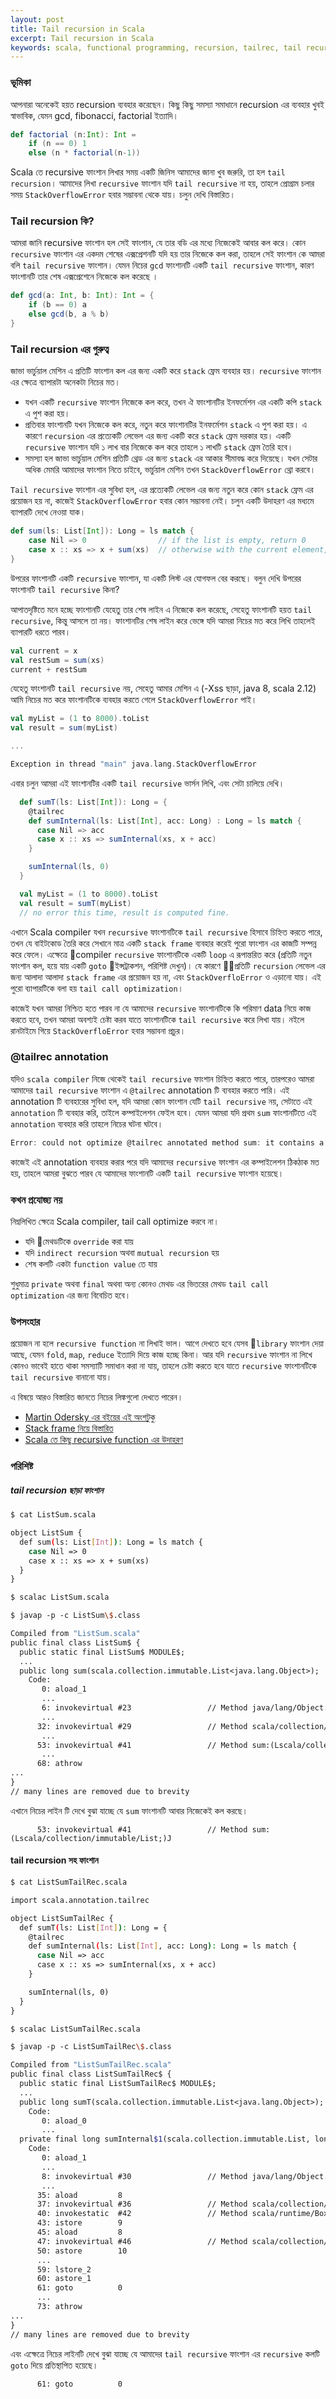 ```yaml
---
layout: post
title: Tail recursion in Scala
excerpt: Tail recursion in Scala
keywords: scala, functional programming, recursion, tailrec, tail recursion
---
```


### ভূমিকা
আপনারা অনেকেই হয়ত recursion ব্যবহার করেছেন। কিছু কিছু সমস্যা সমাধানে recursion এর ব্যবহার খুবই স্বাভাবিক, যেমন  gcd, fibonacci, factorial ইত্যাদি। 

```scala 
def factorial (n:Int): Int = 
    if (n == 0) 1 
    else (n * factorial(n-1))
```
Scala তে recursive ফাংশান লিখার সময় একটি জিনিস আমাদের জানা খুব জরুরি, তা হল `tail recursion`। আমাদের লিখা `recursive` ফাংশান যদি `tail recursive` না হয়, তাহলে প্রোগ্রাম চলার সময় `StackOverflowError` হবার সম্ভাবনা থেকে যায়। চলুন দেখি বিস্তারিত। 

### Tail recursion কি? 
আমরা জানি recursive ফাংশান হল সেই ফাংশান, যে তার বডি এর মধ্যে নিজেকেই আবার কল করে। কোন `recursive` ফাংশান এর একদম শেষের এক্সপ্রেশনটি যদি হয় তার নিজেকে কল করা, তাহলে সেই ফাংশান কে আমরা বলি `tail recursive` ফাংশান। যেমন নিচের `gcd`  ফাংশানটি একটি `tail recursive` ফাংশান, কারণ ফাংশানটি তার শেষ এক্সপ্রেশেনে নিজেকে কল করেছে । 

```scala
def gcd(a: Int, b: Int): Int = {
    if (b == 0) a
    else gcd(b, a % b)
}
```

### Tail recursion এর গুরুত্ব 
জাভা ভার্চুয়াল মেশিন এ প্রতিটি ফাংশান কল এর জন্য একটি করে `stack` ফ্রেম ব্যবহার হয়। `recursive` ফাংশান এর ক্ষেত্রে ব্যাপারটা অনেকটা নিচের মত। 
* যখন একটি `recursive` ফাংশান নিজেকে কল করে, তখন ঐ ফাংশানটির ইনফর্মেশন এর একটি কপি `stack` এ পুশ করা হয়। 
* প্রতিবার ফাংশানটি যখন নিজেকে কল করে, নতুন করে ফাংশানটির ইনফর্মেশন `stack` এ পুশ করা হয়। এ কারণে `recursion` এর প্রত্যেকটি লেভেল এর জন্য একটি করে `stack` ফ্রেম দরকার হয়। একটি `recursive` ফাংশান যদি ১ লাখ বার নিজেকে কল করে তাহলে ১ লাখটি `stack` ফ্রেম তৈরি হবে। 
* সমস্যা হল জাভা ভার্চুয়াল মেশিন প্রতিটি থ্রেড এর জন্য `stack` এর আকার সীমাবদ্ধ করে দিয়েছে। যখন সেটার অধিক মেমরি আমাদের ফাংশান নিতে চাইবে, ভার্চুয়াল মেশিন তখন `StackOverflowError` থ্রো করবে।  

`Tail recursive` ফাংশান এর সুবিধা হল, এর প্রত্যেকটি লেভেল এর জন্য নতুন করে কোন `stack` ফ্রেম এর প্রয়োজন হয় না, কাজেই `StackOverflowError` হবার কোন সম্ভাবনা নেই। চলুন একটি উদাহরণ এর মধ্যমে ব্যাপারটি দেখে নেওয়া যাক। 

```scala 
def sum(ls: List[Int]): Long = ls match {
    case Nil => 0                // if the list is empty, return 0
    case x :: xs => x + sum(xs)  // otherwise with the current element, add the rest of the element's sum to get the result
}
```
উপরের ফাংশানটি একটি `recursive` ফাংশান, যা একটি লিস্ট এর যোগফল বের করছে। বলুন দেখি উপরের ফাংশানটি `tail recursive` কিনা? 

আপাতদৃষ্টিতে মনে হচ্ছে ফাংশানটি যেহেতু তার শেষ লাইন এ নিজেকে কল করেছে, সেহেতু ফাংশানটি হয়ত `tail recursive`, কিন্তু আসলে তা নয়। ফাংশানটির শেষ লাইন করে ভেঙ্গে যদি আমরা নিচের মত করে লিখি তাহলেই ব্যাপারটি ধরতে পারব। 

```scala
val current = x
val restSum = sum(xs)
current + restSum     
```

যেহেতু ফাংশানটি `tail recursive` নয়, সেহেতু আমার মেশিন এ (-Xss ছাড়া, java 8, scala 2.12) আমি নিচের মত করে ফাংশানটিকে ব্যবহার করতে গেলে `StackOverflowError` পাই। 

```scala
val myList = (1 to 8000).toList
val result = sum(myList)

...

Exception in thread "main" java.lang.StackOverflowError
```

এবার চলুন আমরা এই ফাংশানটির একটি `tail recursive` ভার্সন লিখি, এবং সেটা চালিয়ে দেখি। 

```scala
  def sumT(ls: List[Int]): Long = {
    @tailrec 
    def sumInternal(ls: List[Int], acc: Long) : Long = ls match {
      case Nil => acc
      case x :: xs => sumInternal(xs, x + acc)
    }

    sumInternal(ls, 0)
  }

  val myList = (1 to 8000).toList
  val result = sumT(myList) 
  // no error this time, result is computed fine. 
```

এখানে Scala compiler যখন `recursive` ফাংশানটিকে `tail recursive` হিসাবে চিহ্নিত করতে পারে, তখন যে বাইটকোড তৈরি করে সেখানে মাত্র একটি `stack frame` ব্যবহার করেই পুরো ফাংশান এর কাজটি সম্পন্ন করে ফেলে। এক্ষেত্রে compiler `recursive` ফাংশানটিকে একটি `loop` এ রূপান্তরিত করে (প্রতিটি নতুন ফাংশান কল, হয়ে যায় একটি `goto` ইন্সট্রাকশন, পরিশিষ্ট দেখুন)। যে কারণে প্রতিটি `recursion` লেভেল এর জন্য আলাদা আলাদা `stack frame` এর প্রয়োজন হয় না, এবং `StackOverfloError` ও এড়ানো যায়। এই পুরো ব্যাপারটিকে বলা হয় `tail call optimization`। 

কাজেই যখন আমরা নিশ্চিত হতে পারব না যে আমাদের `recursive` ফাংশানটিকে কি পরিমাণ data নিয়ে কাজ করতে হবে, তখন আমরা অবশ্যই চেষ্টা করব যাতে ফাংশানটিকে `tail recursive` করে লিখা যায়। নইলে রানটাইমে গিয়ে `StackOverfloError` হবার সম্ভাবনা প্রচুর। 

### @tailrec annotation 
যদিও `scala compiler` নিজে থেকেই `tail recursive` ফাংশান চিহ্নিত করতে পারে, তারপরেও আমরা আমাদের `tail recursive` ফাংশান এ `@tailrec` annotation টি ব্যবহার করতে পারি। এই annotation টি ব্যবহারের সুবিধা হল, যদি আমরা কোন ফাংশান যেটি `tail recursive` নয়, সেটাতে এই `annotation` টি ব্যবহার করি, তাইলে কম্পাইলেশন ফেইল হবে। যেমন আমরা যদি প্রথম `sum` ফাংশানটিতে এই `annotation` ব্যবহার করি তাহলে নিচের ঘটনা ঘটবে। 

```scala
Error: could not optimize @tailrec annotated method sum: it contains a recursive call not in tail position
```
কাজেই এই annotation ব্যবহার করার পরে যদি আমাদের `recursive` ফাংশান এর কম্পাইলেশন ঠিকঠাক মত হয়, তাহলে আমরা বুঝতে পারব যে আমাদের ফাংশানটি একটি `tail recursive` ফাংশান হয়েছে। 

### কখন প্রযোজ্য নয়
নিম্নলিখিত ক্ষেত্রে Scala compiler, tail call optimize করবে না। 
* যদি মেথডটিকে `override` করা যায়
* যদি `indirect recursion` অথবা `mutual recursion` হয়
* শেষ কলটি একটা `function value` তে যায়

শুধুমাত্র `private` অথবা `final` অথবা অন্য কোনও মেথড এর ভিতরের মেথড `tail call optimization` এর জন্য বিবেচিত হবে। 

### উপসংহার 
প্রয়োজন না হলে `recursive function` না লিখাই ভাল। আগে দেখতে হবে  যেসব `library` ফাংশান দেয়া আছে, যেমন `fold`, `map`, `reduce` ইত্যাদি দিয়ে কাজ হচ্ছে কিনা। আর যদি `recursive` ফাংশান না লিখে কোনও ভাবেই হাতে থাকা সমস্যাটি সমাধান করা না যায়, তাহলে চেষ্টা করতে হবে যাতে `recursive` ফাংশানটিকে `tail recursive` বানানো যায়। 

এ বিষয়ে আরও বিস্তারিত জানতে নিচের লিঙ্কগুলো দেখতে পারেন। 
* [Martin Odersky এর বইয়ের এই অংশটুকু](https://www.artima.com/pins1ed/functions-and-closures.html#8.9)
* [Stack frame নিয়ে বিস্তারিত](https://www.artima.com/insidejvm/ed2/jvm8.html)
* [Scala তে কিছু recursive function এর উদাহরণ](https://alvinalexander.com/scala/scala-recursion-examples-recursive-programming)

### পরিশিষ্ট

##### tail recursion ছাড়া ফাংশান

```bash
$ cat ListSum.scala

object ListSum {
  def sum(ls: List[Int]): Long = ls match {
    case Nil => 0
    case x :: xs => x + sum(xs)
  }
}

$ scalac ListSum.scala

$ javap -p -c ListSum\$.class

Compiled from "ListSum.scala"
public final class ListSum$ {
  public static final ListSum$ MODULE$;
  ... 
  public long sum(scala.collection.immutable.List<java.lang.Object>);
    Code:
       0: aload_1
       ...
       6: invokevirtual #23                 // Method java/lang/Object.equals:(Ljava/lang/Object;)Z
       ...
      32: invokevirtual #29                 // Method scala/collection/immutable/$colon$colon.head:()Ljava/lang/Object;
       ...
      53: invokevirtual #41                 // Method sum:(Lscala/collection/immutable/List;)J
       ...
      68: athrow
...
} 
// many lines are removed due to brevity 
```

এখানে নিচের লাইন টি দেখে বুঝা যাচ্ছে যে `sum` ফাংশানটি আবার নিজেকেই কল করছে। 

```
      53: invokevirtual #41                 // Method sum:(Lscala/collection/immutable/List;)J
```


#### tail recursion সহ ফাংশান

```bash 
$ cat ListSumTailRec.scala

import scala.annotation.tailrec

object ListSumTailRec {
  def sumT(ls: List[Int]): Long = {
    @tailrec
    def sumInternal(ls: List[Int], acc: Long): Long = ls match {
      case Nil => acc
      case x :: xs => sumInternal(xs, x + acc)
    }

    sumInternal(ls, 0)
  }
}

$ scalac ListSumTailRec.scala

$ javap -p -c ListSumTailRec\$.class

Compiled from "ListSumTailRec.scala"
public final class ListSumTailRec$ {
  public static final ListSumTailRec$ MODULE$;
  ...
  public long sumT(scala.collection.immutable.List<java.lang.Object>);
    Code:
       0: aload_0
       ...
  private final long sumInternal$1(scala.collection.immutable.List, long);
    Code:
       0: aload_1
       ...
       8: invokevirtual #30                 // Method java/lang/Object.equals:(Ljava/lang/Object;)Z
       ...
      35: aload         8
      37: invokevirtual #36                 // Method scala/collection/immutable/$colon$colon.head:()Ljava/lang/Object;
      40: invokestatic  #42                 // Method scala/runtime/BoxesRunTime.unboxToInt:(Ljava/lang/Object;)I
      43: istore        9
      45: aload         8
      47: invokevirtual #46                 // Method scala/collection/immutable/$colon$colon.tl$1:()Lscala/collection/immutable/List;
      50: astore        10
      ...
      59: lstore_2
      60: astore_1
      61: goto          0
      ...
      73: athrow
...
} 
// many lines are removed due to brevity 
```

এবং এক্ষেত্রে নিচের লাইনটি দেখে বুঝা যাচ্ছে যে আমাদের `tail recursive` ফাংশান এর `recursive` কলটি `goto` দিয়ে প্রতিস্থাপিত হয়েছে। 

```
      61: goto          0
```

